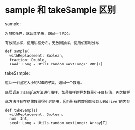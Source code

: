 # sample 和 takeSample 区别

sample:

	对RDD抽样，返回其子集，返回一个RDD。

	有放回抽样，使用泊松分布。无放回抽样，使用伯努利分布

	def sample(
      withReplacement: Boolean,
      fraction: Double,
      seed: Long = Utils.random.nextLong): RDD[T]

takeSample:

    返回一个固定大小的RDD的子集，返回一个数组。

    底层调用了sample方法进行抽样，如果抽样的样本数量小于目标值，再次抽样

    此方法只有在结果数组很小时使用，因为所有的数据都会载入到driver的内存

    def takeSample(
      withReplacement: Boolean,
      num: Int,
      seed: Long = Utils.random.nextLong): Array[T] 